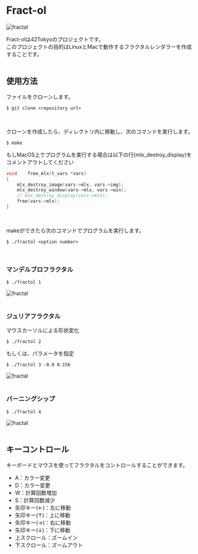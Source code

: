 # Fract-ol

![fractal](https://raw.github.com/wiki/yootaki/fract-ol/images/fractal.gif)

Fract-olは42Tokyoのプロジェクトです。\
このプロジェクトの目的はLinuxとMacで動作するフラクタルレンダラーを作成することです。
<br>
<br>

## 使用方法
ファイルをクローンします。
```
$ git clone <repository url>
```
<br>

クローンを作成したら、ディレクトリ内に移動し、次のコマンドを実行します。
```
$ make
```
もしMacOS上でプログラムを実行する場合は以下の行(mlx_destroy_display)をコメントアウトしてください
```:utils.c
void	free_mlx(t_vars *vars)
{
	mlx_destroy_image(vars->mlx, vars->img);
	mlx_destroy_window(vars->mlx, vars->win);
	// mlx_destroy_display(vars->mlx);
	free(vars->mlx);
}
```
<br>

makeができたら次のコマンドでプログラムを実行します。
```
$ ./fractol <option number>
```
<br>

### マンデルブロフラクタル
```
$ ./fractol 1
```
![fractal](https://raw.github.com/wiki/yootaki/fract-ol/images/mandelbrot.png)
<br>
<br>

### ジュリアフラクタル
マウスカーソルによる形状変化
```
$ ./fractol 2
```
もしくは、パラメータを指定
```
$ ./fractol 3 -0.8 0.156
```
![fractal](https://raw.github.com/wiki/yootaki/fract-ol/images/julia.png)
<br>
<br>

### バーニングシップ
```
$ ./fractol 4
```
![fractal](https://raw.github.com/wiki/yootaki/fract-ol/images/burningship.png)
<br>
<br>

## キーコントロール

キーボードとマウスを使ってフラクタルをコントロールすることができます。
- A：カラー変更
- D：カラー変更
- W：計算回数増加
- S：計算回数減少
- 矢印キー(←)：左に移動
- 矢印キー(↑)：上に移動
- 矢印キー(→)：右に移動
- 矢印キー(↓)：下に移動
- 上スクロール：ズームイン
- 下スクロール：ズームアウト
